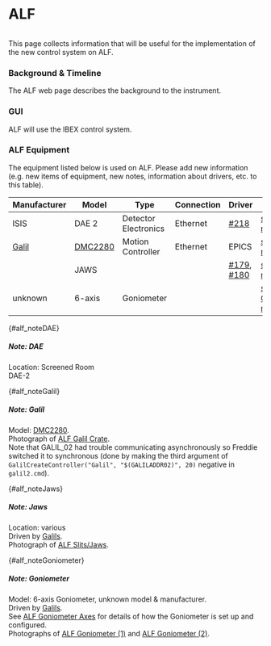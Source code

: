 # ALF

```{include} migration_notes_warning.mdinc
```

This page collects information that will be useful for the implementation of the new control system on ALF.

### Background & Timeline
The ​ALF web page describes the background to the instrument.

### GUI
ALF will use the IBEX control system.

### ALF Equipment
The equipment listed below is used on ALF. Please add new information (e.g. new items of equipment, new notes, information about drivers, etc. to this table). 

Manufacturer | Model | Type | Connection | Driver | Notes
------------ | ------------- | ------------- | ------------- | ------------- | -------------------------------------------
ISIS | DAE 2 | Detector Electronics | Ethernet | [#218](https://github.com/ISISComputingGroup/IBEX/issues/218) |[see DAE note](#alf_noteDAE)
[Galil](http://www.galilmc.com/) | [DMC2280](http://www.galilmc.com/products/dmc-22x0.php) | Motion Controller | Ethernet | EPICS |[see Galil note](#alf_noteGalil)
 |  | JAWS | | | [#179](https://github.com/ISISComputingGroup/IBEX/issues/179), [#180](https://github.com/ISISComputingGroup/IBEX/issues/180) |[see Jaws note](#alf_noteJaws)
unknown | 6-axis | Goniometer |  |  |[see Goniometer note](#alf_noteGoniometer)

{#alf_noteDAE}
##### Note: DAE #####
Location: Screened Room<br>
DAE-2

{#alf_noteGalil}
##### Note: Galil #####
Model: [DMC2280](http://www.galilmc.com/products/dmc-22x0.php).<br>
Photograph of [ALF Galil Crate](https://stfc365.sharepoint.com/:i:/r/sites/ISISExperimentControls/ICP%20Discussions/ALF/ALF_Galil_Crate.jpg?csf=1&web=1&e=tteUae).<br>
Note that GALIL_02 had trouble communicating asynchronously so Freddie switched it to synchronous (done by making the third argument of `GalilCreateController("Galil", "$(GALILADDR02)", 20)` negative in `galil2.cmd`).

{#alf_noteJaws}
##### Note: Jaws #####
Location: various<br>
Driven by [Galils](#alf_noteGalil).<br>
Photograph of [ALF Slits/Jaws](https://stfc365.sharepoint.com/sites/ISISExperimentControls/ICP%20Discussions/Forms/AllItems.aspx?id=%2Fsites%2FISISExperimentControls%2FICP%20Discussions%2FALF%2FALF%5FSlits%2Ejpg&viewid=45d81cb9%2D9571%2D4a80%2Da5cc%2D2cb4871703a3&parent=%2Fsites%2FISISExperimentControls%2FICP%20Discussions%2FALF).

{#alf_noteGoniometer}
##### Note: Goniometer #####
Model: 6-axis Goniometer, unknown model & manufacturer.<br>
Driven by [Galils](#alf_noteGalil).<br>
See [ALF Goniometer Axes](/specific_iocs/motor_extensions/ALF-Goniometer-Axes) for details of how the Goniometer is set up and configured.<br>
Photographs of [ALF Goniometer (1)](https://stfc365.sharepoint.com/sites/ISISExperimentControls/ICP%20Discussions/Forms/AllItems.aspx?id=%2Fsites%2FISISExperimentControls%2FICP%20Discussions%2FALF%2FALF%5FGoniometer%5F1%2Ejpg&viewid=45d81cb9%2D9571%2D4a80%2Da5cc%2D2cb4871703a3&parent=%2Fsites%2FISISExperimentControls%2FICP%20Discussions%2FALF) and [ALF Goniometer (2)](https://stfc365.sharepoint.com/sites/ISISExperimentControls/ICP%20Discussions/Forms/AllItems.aspx?id=%2Fsites%2FISISExperimentControls%2FICP%20Discussions%2FALF%2FALF%5FGoniometer%5F2%2Ejpg&viewid=45d81cb9%2D9571%2D4a80%2Da5cc%2D2cb4871703a3&parent=%2Fsites%2FISISExperimentControls%2FICP%20Discussions%2FALF).
